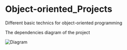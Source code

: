 # Object-oriented_Projects

Different basic technics for object-oriented programming

The dependencies diagram of the project

![Diagram](https://user-images.githubusercontent.com/110640770/183121496-5d632692-237f-45da-96d9-448f64e696ab.PNG)
